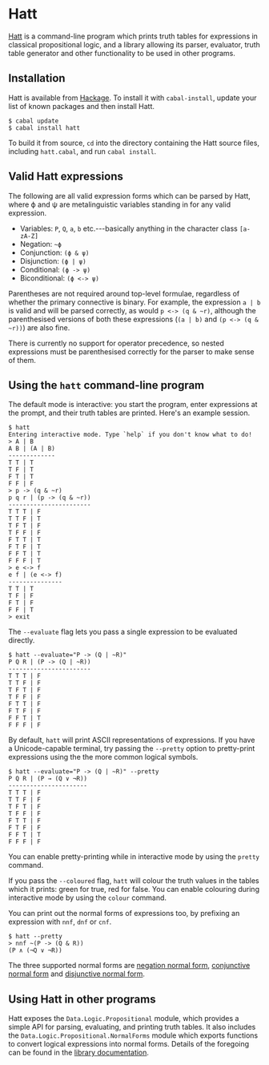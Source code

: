 Hatt
====

[Hatt] is a command-line program which prints truth tables for expressions in
classical propositional logic, and a library allowing its parser, evaluator,
truth table generator and other functionality to be used in other programs.

Installation
------------

Hatt is available from [Hackage]. To install it with `cabal-install`, update
your list of known packages and then install Hatt.

    $ cabal update
    $ cabal install hatt

To build it from source, `cd` into the directory containing the Hatt source
files, including `hatt.cabal`, and run `cabal install`.

Valid Hatt expressions
----------------------

The following are all valid expression forms which can be parsed by Hatt, where
ϕ and ψ are metalinguistic variables standing in for any valid expression.

* Variables: `P`, `Q`, `a`, `b` etc.---basically anything in the character
  class `[a-zA-Z]`
* Negation: `~ϕ`
* Conjunction: `(ϕ & ψ)`
* Disjunction: `(ϕ | ψ)`
* Conditional: `(ϕ -> ψ)`
* Biconditional: `(ϕ <-> ψ)`

Parentheses are not required around top-level formulae, regardless of whether
the primary connective is binary. For example, the expression `a | b` is valid
and will be parsed correctly, as would `p <-> (q & ~r)`, although the
parenthesised versions of both these expressions (`(a | b)` and
`(p <-> (q & ~r))`) are also fine.

There is currently no support for operator precedence, so nested expressions
must be parenthesised correctly for the parser to make sense of them.

Using the `hatt` command-line program
-------------------------------------

The default mode is interactive: you start the program, enter expressions at
the prompt, and their truth tables are printed. Here's an example session.

    $ hatt
    Entering interactive mode. Type `help` if you don't know what to do!
    > A | B
    A B | (A | B)
    -------------
    T T | T
    T F | T
    F T | T
    F F | F
    > p -> (q & ~r)
    p q r | (p -> (q & ~r))
    -----------------------
    T T T | F
    T T F | T
    T F T | F
    T F F | F
    F T T | T
    F T F | T
    F F T | T
    F F F | T
    > e <-> f
    e f | (e <-> f)
    ---------------
    T T | T
    T F | F
    F T | F
    F F | T
    > exit

The `--evaluate` flag lets you pass a single expression to be evaluated
directly.

    $ hatt --evaluate="P -> (Q | ~R)"
    P Q R | (P -> (Q | ~R))
    -----------------------
    T T T | F
    T T F | F
    T F T | F
    T F F | F
    F T T | F
    F T F | F
    F F T | T
    F F F | F

By default, `hatt` will print ASCII representations of expressions. If you have
a Unicode-capable terminal, try passing the `--pretty` option to pretty-print
expressions using the the more common logical symbols.

    $ hatt --evaluate="P -> (Q | ~R)" --pretty
    P Q R | (P → (Q ∨ ¬R))
    ----------------------
    T T T | F
    T T F | F
    T F T | F
    T F F | F
    F T T | F
    F T F | F
    F F T | T
    F F F | F

You can enable pretty-printing while in interactive mode by using the `pretty`
command.

If you pass the `--coloured` flag, `hatt` will colour the truth values in the
tables which it prints: green for true, red for false. You can enable colouring
during interactive mode by using the `colour` command.

You can print out the normal forms of expressions too, by prefixing an
expression with `nnf`, `dnf` or `cnf`.

    $ hatt --pretty
    > nnf ~(P -> (Q & R))
    (P ∧ (¬Q ∨ ¬R))

The three supported normal forms are [negation normal form], [conjunctive normal
form] and [disjunctive normal form].

Using Hatt in other programs
----------------------------

Hatt exposes the `Data.Logic.Propositional` module, which provides a simple API
for parsing, evaluating, and printing truth tables. It also includes the
`Data.Logic.Propositional.NormalForms` module which exports functions to convert
logical expressions into normal forms. Details of the foregoing can be found in
the [library documentation].

[Hatt]:    http://extralogical.net/projects/hatt
[Hackage]: http://hackage.haskell.org/
[negation normal form]: http://en.wikipedia.org/wiki/Negation_normal_form
[conjunctive normal form]: http://en.wikipedia.org/wiki/Conjunctive_normal_form
[disjunctive normal form]: http://en.wikipedia.org/wiki/Disjunctive_normal_form
[library documentation]: http://hackage.haskell.org/package/hatt
